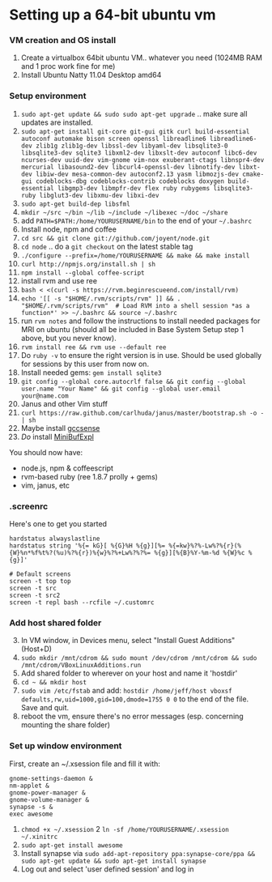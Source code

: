 # Setting up a 64-bit ubuntu vm

### VM creation and OS install
1. Create a virtualbox 64bit ubuntu VM.. whatever you need (1024MB RAM and 1 proc work fine for me)
2. Install Ubuntu Natty 11.04 Desktop amd64

### Setup environment
1. `sudo apt-get update && sudo sudo apt-get upgrade` .. make sure all
   updates are installed.
2. `sudo apt-get install git-core git-gui gitk curl build-essential autoconf automake bison screen openssl libreadline6 libreadline6-dev zlib1g zlib1g-dev libssl-dev libyaml-dev libsqlite3-0 libsqlite3-dev sqlite3 libxml2-dev libxslt-dev autoconf libc6-dev ncurses-dev uuid-dev vim-gnome vim-nox exuberant-ctags libnspr4-dev mercurial libasound2-dev libcurl4-openssl-dev libnotify-dev libxt-dev libiw-dev mesa-common-dev autoconf2.13 yasm libmozjs-dev cmake-gui codeblocks-dbg codeblocks-contrib codeblocks doxygen build-essential libgmp3-dev libmpfr-dev flex ruby rubygems libsqlite3-ruby libglut3-dev libxmu-dev libxi-dev `
3. `sudo apt-get build-dep libsfml`
4. `mkdir ~/src ~/bin ~/lib ~/include ~/libexec ~/doc ~/share`
5. add `PATH=$PATH:/home/YOURUSERNAME/bin` to the end of your `~/.bashrc`
4. Install node, npm and coffee
  2. `cd src && git clone git://github.com/joyent/node.git`
  3. `cd node` .. do a `git checkout` on the latest stable tag
  4. `./configure --prefix=/home/YOURUSERNAME && make && make install`
  5. `curl http://npmjs.org/install.sh | sh`
  6. `npm install --global coffee-script`
2. install rvm and use ree
  1. `bash < <(curl -s https://rvm.beginrescueend.com/install/rvm)`
  2. `echo '[[ -s "$HOME/.rvm/scripts/rvm" ]] && .
     "$HOME/.rvm/scripts/rvm"  # Load RVM into a shell session *as a
function*' >> ~/.bashrc && source ~/.bashrc` 
  3. run `rvm notes` and follow the instructions to install needed
     packages for MRI on ubuntu (should all be included in Base System
Setup step 1 above, but you never know).
  4. `rvm install ree && rvm use --default ree`
  5. Do `ruby -v` to ensure the right version is in use. Should be used
     globally for sessions by this user from now on. 
  6. Install needed gems: `gem install sqlite3`
3. `git config --global core.autocrlf false && git config --global
   user.name "Your Name" && git config --global user.email
your@name.com`
5. Janus and other Vim stuff
  4. `curl https://raw.github.com/carlhuda/janus/master/bootstrap.sh -o - | sh`
  1. Maybe install [gccsense](http://cx4a.org/software/gccsense/manual.html#gccrec)
  2. _Do_ install [MiniBufExpl](https://github.com/fholgado/minibufexpl.vim)

You should now have:

- node.js, npm & coffeescript
- rvm-based ruby (ree 1.8.7 prolly + gems)
- vim, janus, etc

### .screenrc
Here's one to get you started

    hardstatus alwayslastline
    hardstatus string '%{= kG}[ %{G}%H %{g}][%= %{=kw}%?%-Lw%?%{r}(%{W}%n*%f%t%?(%u)%?%{r})%{w}%?%+Lw%?%?%= %{g}][%{B}%Y-%m-%d %{W}%c %{g}]'
    
    # Default screens
    screen -t top top
    screen -t src
    screen -t src2
    screen -t repl bash --rcfile ~/.customrc

### Add host shared folder
3. In VM window, in Devices menu, select "Install Guest Additions"
   (Host+D)
4. `sudo mkdir /mnt/cdrom && sudo mount /dev/cdrom /mnt/cdrom && sudo
   /mnt/cdrom/VBoxLinuxAdditions.run`
5. Add shared folder to wherever on your host and name it 'hostdir'
  1. `cd ~ && mkdir host`
  2. `sudo vim /etc/fstab` and add:
  `hostdir /home/jeff/host vboxsf defaults,rw,uid=1000,gid=100,dmode=1755
0 0` to the end of the file. Save and quit.
6. reboot the vm, ensure there's no error messages (esp. concerning
   mounting the share folder)

### Set up window environment
First, create an ~/.xsession file and fill it with:

    gnome-settings-daemon &
    nm-applet &
    gnome-power-manager &
    gnome-volume-manager &
    synapse -s &
    exec awesome

1. `chmod +x ~/.xsession`
2  `ln -sf /home/YOURUSERNAME/.xsession ~/.xinitrc`
1. `sudo apt-get install awesome`
2. Install synapse via `sudo add-apt-repository ppa:synapse-core/ppa && sudo apt-get update && sudo apt-get install synapse`
4. Log out and select 'user defined session' and log in
